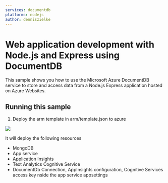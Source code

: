 ```yaml
---
services: documentdb
platforms: nodejs
author: denniszielke
---
```


# Web application development with Node.js and Express using DocumentDB
This sample shows you how to use the Microsoft Azure DocumentDB service to store and access data from a Node.js Express application hosted on Azure Websites. 


## Running this sample
1. Deploy the arm template in arm/template.json to azure

<a href="https://portal.azure.com/#create/Microsoft.Template/uri/https%3A%2F%2Fraw.githubusercontent.com%2Fdenniszielke%textanalyzer%2Fmaster%2Farm%2Ftemplate.json" target="_blank">
    <img src="http://azuredeploy.net/deploybutton.png"/>
</a>  

It will deploy the following resources
- MongoDB
- App service
- Application Insights
- Text Analytics Cognitive Service
- DocumentDb Connection, AppInsights configuration, Cognitive Services access key nside the app service appsettings
